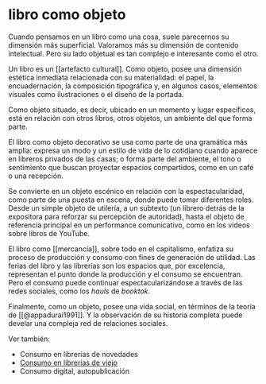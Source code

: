 # libro como objeto
Cuando pensamos en un libro como una cosa, suele parecernos su dimensión más superficial. Valoramos más su dimensión de contenido intelectual. Pero su lado objetual es tan complejo e interesante como el otro.

Un libro es un [[artefacto cultural]]. Como objeto, posee una dimensión estética inmediata relacionada con su materialidad: el papel, la encuadernación, la composición tipográfica y, en algunos casos, elementos visuales como ilustraciones o el diseño de la portada.

Como objeto situado, es decir, ubicado en un momento y lugar específicos, está en relación con otros libros, otros objetos, un ambiente del que forma parte.

El libro como objeto decorativo se usa como parte de una gramática más amplia: expresa un modo y un estilo de vida de lo cotidiano cuando aparece en libreros privados de las casas; o forma parte del ambiente, el tono o sentimiento que buscan proyectar espacios compartidos, como en un café o una recepción.

Se convierte en un objeto escénico en relación con la espectacularidad, como parte de una puesta en escena, donde puede tomar diferentes roles. Desde un simple objeto de utilería, a un subtexto (un librero detrás de la expositora para reforzar su percepción de autoridad), hasta el objeto de referencia principal en un performance comunicativo, como en los videos sobre libros de YouTube.

El libro como [[mercancía]], sobre todo en el capitalismo, enfatiza su proceso de producción y consumo con fines de generación de utilidad. Las ferias del libro y las librerías son los espacios que, por excelencia, representan el punto donde la producción y el consumo se encuentran. Pero el consumo puede continuar espectacularizándose a través de las redes sociales, como los *hauls* de *booktok*.

Finalmente, como un objeto, posee una vida social, en términos de la teoría de [[@appadurai1991]]. Y la observación de su historia completa puede develar una compleja red de relaciones sociales.

Ver también:

- Consumo en librerías de novedades
- [Consumo en librerías de viejo](https://confabulario.eluniversal.com.mx/soy-un-curador-de-libros/)
- Consumo digital, autopublicación